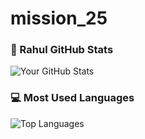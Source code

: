 # mission_25

### 🚀 Rahul GitHub Stats
![Your GitHub Stats](https://github-readme-stats.vercel.app/api?username=rahulkoley96&show_icons=true&theme=radical)


### 💻 Most Used Languages
![Top Languages](https://github-readme-stats.vercel.app/api/top-langs/?username=rahulkoley96&layout=compact&theme=radical)

